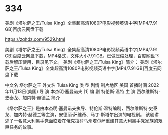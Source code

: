 # 334
美剧《塔尔萨之王/Tulsa King》全集超高清1080P电影视频英语中字[MP4/7.91 GB]百度云网盘下载

https://zqhdz.com/9529.html

美剧《塔尔萨之王/Tulsa King》全集超高清1080P电影视频英语中字[MP4/7.91 GB]百度云网盘下载，MP4格式，文件大小7.91 GB。已做压缩处理，百度网盘下载后解压使用，目录见下文。
美剧《塔尔萨之王/Tulsa King》简介：
美剧《塔尔萨之王/Tulsa King》全集超高清1080P电影视频英语中字[MP4/7.91 GB]百度云网盘下载

中文名
塔尔萨之王
外文名
Tulsa King
类    型
剧情
制片地区
美国
首播时间
2022年11月13日(美国)
导    演
本杰明·塞曼诺夫 [1]
编    剧
特伦斯·温特
主    演
西尔维斯特·史泰龙、加内特·赫德兰
简介

《塔尔萨之王》是由本杰明·塞曼诺夫执导、特伦斯·温特编剧，西尔维斯特·史泰龙、加内特·赫德兰等主演，安德丽·萨维奇、马丁·斯塔尔出演的电视剧。
该剧讲述了一名意大利黑手党面临着在俄克拉荷马州塔尔萨重建其意大利黑手党家族的艰巨任务的故事。

